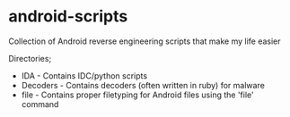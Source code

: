 android-scripts
===============

Collection of Android reverse engineering scripts that make my life easier

Directories;
 - IDA - Contains IDC/python scripts
 - Decoders - Contains decoders (often written in ruby) for malware
 - file - Contains proper filetyping for Android files using the 'file' command
